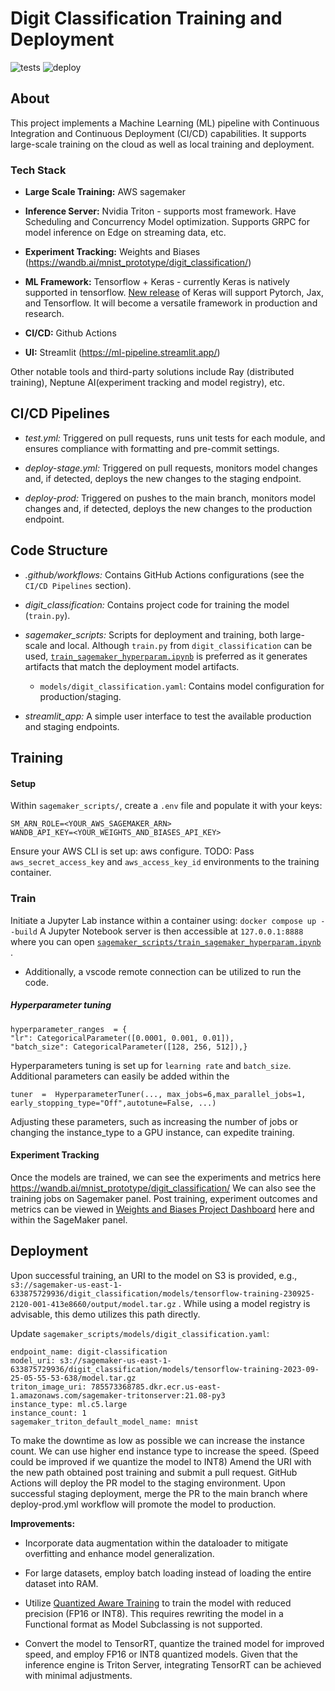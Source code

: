 # Digit Classification Training and Deployment

![tests](https://github.com/jahaniam/ml-training-pipeline/actions/workflows/test.yml/badge.svg)
![deploy](https://github.com/jahaniam/ml-training-pipeline/actions/workflows/deploy-prod.yml/badge.svg)



## About
This project implements a Machine Learning (ML) pipeline with Continuous Integration and Continuous Deployment (CI/CD) capabilities. It supports large-scale training on the cloud as well as local training and deployment.


### Tech Stack

- **Large Scale Training:** AWS sagemaker

- **Inference Server:** Nvidia Triton - supports most framework. Have Scheduling and Concurrency Model optimization. Supports GRPC for model inference on Edge on streaming data, etc.

- **Experiment Tracking:** Weights and Biases (https://wandb.ai/mnist_prototype/digit_classification/)

- **ML Framework:** Tensorflow + Keras - currently Keras is natively supported in tensorflow. [New release](https://keras.io/keras_core/#:~:text=Keras%20Core%20makes%20it%20possible,%2C%20JAX%2C%20and%20PyTorch%20workflows) of Keras will support Pytorch, Jax, and Tensorflow. It will become a versatile framework in production and research.

- **CI/CD:** Github Actions

- **UI:** Streamlit (https://ml-pipeline.streamlit.app/)

Other notable tools and third-party solutions include Ray (distributed training), Neptune AI(experiment tracking and model registry), etc.


## CI/CD Pipelines

- *test.yml:* Triggered on pull requests, runs unit tests for each module, and ensures compliance with formatting and pre-commit settings.

- *deploy-stage.yml:* Triggered on pull requests, monitors model changes and, if detected, deploys the new changes to the staging endpoint.


- *deploy-prod:* Triggered on pushes to the main branch, monitors model changes and, if detected, deploys the new changes to the production endpoint.



## Code Structure

- *.github/workflows:* Contains GitHub Actions configurations (see the `CI/CD Pipelines` section).

- *digit_classification:* Contains project code for training the model (`train.py`).

- *sagemaker_scripts:* Scripts for deployment and training, both large-scale and local. Although `train.py` from `digit_classification` can be used, [`train_sagemaker_hyperparam.ipynb`](https://github.com/jahaniam/ml-pipeline/blob/main/sagemaker_scripts/train_sagemaker_hyperparam.ipynb) is preferred as it generates artifacts that match the deployment model artifacts.
  - `models/digit_classification.yaml`: Contains model configuration for production/staging.

- *streamlit_app:* A simple user interface to test the available production and staging endpoints.

## Training
#### Setup
Within `sagemaker_scripts/`, create a `.env` file and populate it with your keys:

```
SM_ARN_ROLE=<YOUR_AWS_SAGEMAKER_ARN>
WANDB_API_KEY=<YOUR_WEIGHTS_AND_BIASES_API_KEY>
```
Ensure your AWS CLI is set up: aws configure.
TODO: Pass `aws_secret_access_key` and `aws_access_key_id` environments to the training container.
### Train
Initiate a Jupyter Lab instance within a container using:
`docker compose up --build`
A Jupyter Notebook server is then accessible at `127.0.0.1:8888` where you can open [`sagemaker_scripts/train_sagemaker_hyperparam.ipynb`](https://github.com/jahaniam/ml-pipeline/blob/main/sagemaker_scripts/train_sagemaker_hyperparam.ipynb) .


 - Additionally, a vscode remote connection can be utilized to run the code.

##### Hyperparameter tuning
```
hyperparameter_ranges  = {
"lr": CategoricalParameter([0.0001, 0.001, 0.01]),
"batch_size": CategoricalParameter([128, 256, 512]),}
```
Hyperparameters tuning is set up for `learning rate` and `batch_size`. Additional parameters can easily be added within the

```
tuner  =  HyperparameterTuner(..., max_jobs=6,max_parallel_jobs=1,
early_stopping_type="Off",autotune=False, ...)
```
Adjusting these parameters, such as increasing the number of jobs or changing the instance_type to a GPU instance, can expedite training.

#### Experiment Tracking
Once the models are trained, we can see the experiments and metrics here https://wandb.ai/mnist_prototype/digit_classification/
We can also see the training jobs on Sagemaker panel.
Post training, experiment outcomes and metrics can be viewed in [Weights and Biases Project Dashboard](https://wandb.ai/mnist_prototype/digit_classification/) here and within the SageMaker panel.

## Deployment
Upon successful training, an URI to the model on S3 is provided, e.g.,
`s3://sagemaker-us-east-1-633875729936/digit_classification/models/tensorflow-training-230925-2120-001-413e8660/output/model.tar.gz` . While using a model registry is advisable, this demo utilizes this path directly.

Update
`sagemaker_scripts/models/digit_classification.yaml`:


```
endpoint_name: digit-classification
model_uri: s3://sagemaker-us-east-1-633875729936/digit_classification/models/tensorflow-training-2023-09-25-05-55-53-638/model.tar.gz
triton_image_uri: 785573368785.dkr.ecr.us-east-1.amazonaws.com/sagemaker-tritonserver:21.08-py3
instance_type: ml.c5.large
instance_count: 1
sagemaker_triton_default_model_name: mnist
```
To make the downtime as low as possible we can increase the instance count.
We can use higher end instance type to increase the speed. (Speed could be improved if we quantize the model to INT8)
Amend the URI with the new path obtained post training and submit a pull request. GitHub Actions will deploy the PR model to the staging environment. Upon successful staging deployment, merge the PR to the main branch where deploy-prod.yml workflow will promote the model to production.

**Improvements:**
- Incorporate data augmentation within the dataloader to mitigate overfitting and enhance model generalization.
- For large datasets, employ batch loading instead of loading the entire dataset into RAM.
- Utilize [Quantized Aware Training](https://www.tensorflow.org/model_optimization/guide/quantization/training) to train the model with reduced precision (FP16 or INT8). This requires rewriting the model in a Functional format as Model Subclassing is not supported.

- Convert the model to TensorRT, quantize the trained model for improved speed, and employ FP16 or INT8 quantized models. Given that the inference engine is Triton Server, integrating TensorRT can be achieved with minimal adjustments.
